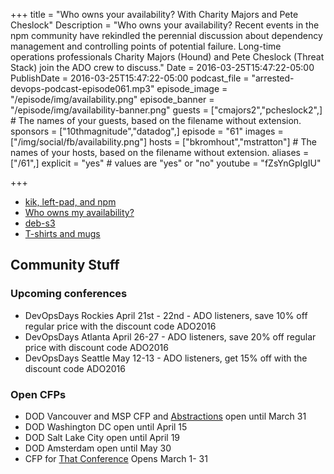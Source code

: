 +++
title = "Who owns your availability? With Charity Majors and Pete Cheslock"
Description = "Who owns your availability? Recent events in the npm community have rekindled the perennial discussion about dependency management and controlling points of potential failure. Long-time operations professionals Charity Majors (Hound) and Pete Cheslock (Threat Stack) join the ADO crew to discuss."
Date = 2016-03-25T15:47:22-05:00
PublishDate = 2016-03-25T15:47:22-05:00
podcast_file = "arrested-devops-podcast-episode061.mp3"
episode_image = "/episode/img/availability.png"
episode_banner = "/episode/img/availability-banner.png"
guests = ["cmajors2","pcheslock2",] # The names of your guests, based on the filename without extension.
sponsors = ["10thmagnitude","datadog",]
episode = "61"
images = ["/img/social/fb/availability.png"]
hosts = ["bkromhout","mstratton"] # The names of your hosts, based on the filename without extension.
aliases = ["/61",]
explicit = "yes" # values are "yes" or "no"
youtube = "fZsYnGpIgIU"

+++
* [kik, left-pad, and npm](http://blog.npmjs.org/post/141577284765/kik-left-pad-and-npm)
* [Who owns my availability?](http://www.whoownsmyavailability.com/)
* [deb-s3](https://github.com/krobertson/deb-s3)
* [T-shirts and mugs](http://store.arresteddevops.com)

## Community Stuff

### Upcoming conferences
* DevOpsDays Rockies April 21st - 22nd - ADO listeners, save 10% off regular price with the discount code ADO2016
* DevOpsDays Atlanta April 26-27 - ADO listeners, save 20% off regular price with discount code ADO2016
* DevOpsDays Seattle May 12-13 - ADO listeners, get 15% off with the discount code ADO2016
### Open CFPs
* DOD Vancouver and MSP CFP and [Abstractions](http://www.wikicfp.com/cfp/servlet/event.showcfp?eventid=52700&copyownerid=86229) open until March 31
* DOD Washington DC open until April 15
* DOD Salt Lake City open until April 19
* DOD Amsterdam open until May 30
* CFP for [That Conference](https://www.thatconference.com/) Opens March 1- 31
